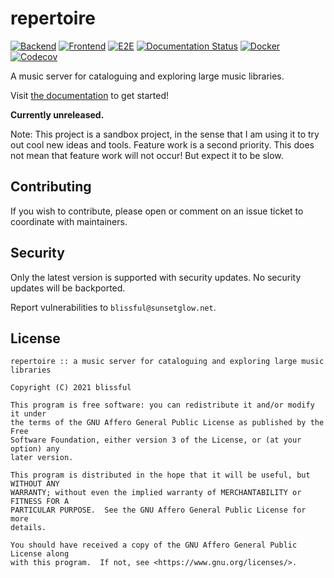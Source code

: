 # repertoire

[![Backend](https://img.shields.io/github/workflow/status/azuline/repertoire/Backend?label=backend)](https://github.com/azuline/repertoire/actions?query=workflow%3ABackend)
[![Frontend](https://img.shields.io/github/workflow/status/azuline/repertoire/Frontend?label=frontend)](https://github.com/azuline/repertoire/actions?query=workflow%3AFrontend)
[![E2E](https://img.shields.io/github/workflow/status/azuline/repertoire/E2E?label=e2e)](https://github.com/azuline/repertoire/actions?query=workflow%3AE2E)
[![Documentation Status](https://readthedocs.org/projects/repertoire/badge/?version=latest)](https://readthedocs.org/projects/repertoire/builds)
[![Docker](https://img.shields.io/docker/cloud/build/blissful/repertoire)](https://hub.docker.com/r/blissful/repertoire)
[![Codecov](https://img.shields.io/codecov/c/github/azuline/repertoire?token=98M8XQLWLH)](https://codecov.io/gh/azuline/repertoire)

A music server for cataloguing and exploring large music libraries.

Visit [the documentation](https://repertoire.readthedocs.io) to get started!

**Currently unreleased.**

Note: This project is a sandbox project, in the sense that I am using it to try
out cool new ideas and tools. Feature work is a second priority. This does not
mean that feature work will not occur! But expect it to be slow.

## Contributing

If you wish to contribute, please open or comment on an issue ticket to
coordinate with maintainers.

## Security

Only the latest version is supported with security updates. No security updates
will be backported.

Report vulnerabilities to `blissful@sunsetglow.net`.

## License

```
repertoire :: a music server for cataloguing and exploring large music libraries

Copyright (C) 2021 blissful

This program is free software: you can redistribute it and/or modify it under
the terms of the GNU Affero General Public License as published by the Free
Software Foundation, either version 3 of the License, or (at your option) any
later version.

This program is distributed in the hope that it will be useful, but WITHOUT ANY
WARRANTY; without even the implied warranty of MERCHANTABILITY or FITNESS FOR A
PARTICULAR PURPOSE.  See the GNU Affero General Public License for more
details.

You should have received a copy of the GNU Affero General Public License along
with this program.  If not, see <https://www.gnu.org/licenses/>.
```
